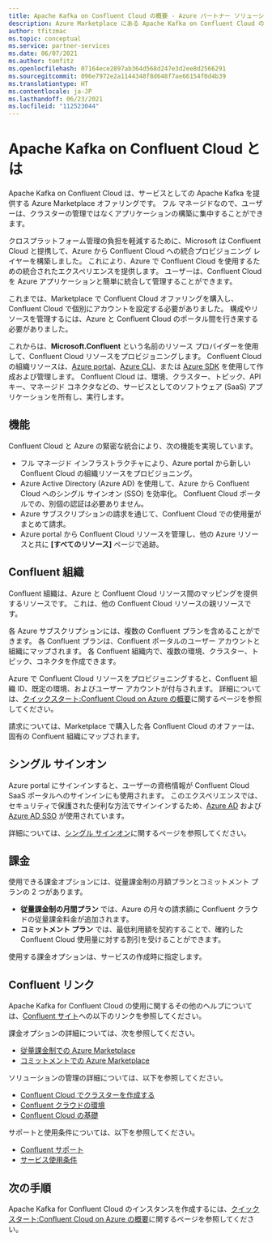 ```yaml
---
title: Apache Kafka on Confluent Cloud の概要 - Azure パートナー ソリューション
description: Azure Marketplace にある Apache Kafka on Confluent Cloud の使用について説明します。
author: tfitzmac
ms.topic: conceptual
ms.service: partner-services
ms.date: 06/07/2021
ms.author: tomfitz
ms.openlocfilehash: 07164ece2897ab364d568d247e3d2ee8d2566291
ms.sourcegitcommit: 096e7972e2a1144348f8d648f7ae66154f0d4b39
ms.translationtype: HT
ms.contentlocale: ja-JP
ms.lasthandoff: 06/23/2021
ms.locfileid: "112523044"
---
```

# <a name="what-is-apache-kafka-for-confluent-cloud"></a>Apache Kafka on Confluent Cloud とは

Apache Kafka on Confluent Cloud は、サービスとしての Apache Kafka を提供する Azure Marketplace オファリングです。 フル マネージドなので、ユーザーは、クラスターの管理ではなくアプリケーションの構築に集中することができます。

クロスプラットフォーム管理の負担を軽減するために、Microsoft は Confluent Cloud と提携して、Azure から Confluent Cloud への統合プロビジョニング レイヤーを構築しました。 これにより、Azure で Confluent Cloud を使用するための統合されたエクスペリエンスを提供します。 ユーザーは、Confluent Cloud を Azure アプリケーションと簡単に統合して管理することができます。

これまでは、Marketplace で Confluent Cloud オファリングを購入し、Confluent Cloud で個別にアカウントを設定する必要がありました。 構成やリソースを管理するには、Azure と Confluent Cloud のポータル間を行き来する必要がありました。

これからは、**Microsoft.Confluent** という名前のリソース プロバイダーを使用して、Confluent Cloud リソースをプロビジョニングします。 Confluent Cloud の組織リソースは、[Azure portal](https://portal.azure.com/)、[Azure CLI](/cli/azure/)、または [Azure SDK](/azure#languages-and-tools) を使用して作成および管理します。 Confluent Cloud は、環境、クラスター、トピック、API キー、マネージド コネクタなどの、サービスとしてのソフトウェア (SaaS) アプリケーションを所有し、実行します。

## <a name="capabilities"></a>機能

Confluent Cloud と Azure の緊密な統合により、次の機能を実現しています。

- フル マネージド インフラストラクチャにより、Azure portal から新しい Confluent Cloud の組織リソースをプロビジョニング。
- Azure Active Directory (Azure AD) を使用して、Azure から Confluent Cloud へのシングル サインオン (SSO) を効率化。 Confluent Cloud ポータルでの、別個の認証は必要ありません。
- Azure サブスクリプションの請求を通じて、Confluent Cloud での使用量がまとめて請求。
- Azure portal から Confluent Cloud リソースを管理し、他の Azure リソースと共に **[すべてのリソース]** ページで追跡。

## <a name="confluent-organization"></a>Confluent 組織

Confluent 組織は、Azure と Confluent Cloud リソース間のマッピングを提供するリソースです。 これは、他の Confluent Cloud リソースの親リソースです。

各 Azure サブスクリプションには、複数の Confluent プランを含めることができます。 各 Confluent プランは、Confluent ポータルのユーザー アカウントと組織にマップされます。 各 Confluent 組織内で、複数の環境、クラスター、トピック、コネクタを作成できます。

Azure で Confluent Cloud リソースをプロビジョニングすると、Confluent 組織 ID、既定の環境、およびユーザー アカウントが付与されます。 詳細については、[クイックスタート:Confluent Cloud on Azure の概要](create.md)に関するページを参照してください。

請求については、Marketplace で購入した各 Confluent Cloud のオファーは、固有の Confluent 組織にマップされます。

## <a name="single-sign-on"></a>シングル サインオン

Azure portal にサインインすると、ユーザーの資格情報が Confluent Cloud SaaS ポータルへのサインインにも使用されます。 このエクスペリエンスでは、セキュリティで保護された便利な方法でサインインするため、[Azure AD](../../active-directory/fundamentals/active-directory-whatis.md) および [Azure AD SSO](../../active-directory/manage-apps/what-is-single-sign-on.md) が使用されています。

詳細については、[シングル サインオン](manage.md#single-sign-on)に関するページを参照してください。

## <a name="billing"></a>課金

使用できる課金オプションには、従量課金制の月額プランとコミットメント プランの 2 つがあります。

- **従量課金制の月間プラン** では、Azure の月々の請求額に Confluent クラウドの従量課金料金が追加されます。
- **コミットメント プラン** では、最低利用額を契約することで、確約した Confluent Cloud 使用量に対する割引を受けることができます。

使用する課金オプションは、サービスの作成時に指定します。

## <a name="confluent-links"></a>Confluent リンク

Apache Kafka for Confluent Cloud の使用に関するその他のヘルプについては、[Confluent サイト](https://docs.confluent.io/home/overview.html)への以下のリンクを参照してください。

課金オプションの詳細については、次を参照してください。

* [従量課金制での Azure Marketplace](https://docs.confluent.io/cloud/current/billing/ccloud-azure-payg.html)
* [コミットメントでの Azure Marketplace](https://docs.confluent.io/cloud/current/billing/ccloud-azure-ubb.html)

ソリューションの管理の詳細については、以下を参照してください。

* [Confluent Cloud でクラスターを作成する](https://docs.confluent.io/cloud/current/clusters/create-cluster.html)
* [Confluent クラウドの環境](https://docs.confluent.io/current/cloud/using/environments.html)
* [Confluent Cloud の基礎](https://docs.confluent.io/current/cloud/using/cloud-basics.html)

サポートと使用条件については、以下を参照してください。

* [Confluent サポート](https://support.confluent.io)
* [サービス使用条件](https://www.confluent.io/confluent-cloud-tos)

## <a name="next-steps"></a>次の手順

Apache Kafka for Confluent Cloud のインスタンスを作成するには、[クイックスタート:Confluent Cloud on Azure の概要](create.md)に関するページを参照してください。
